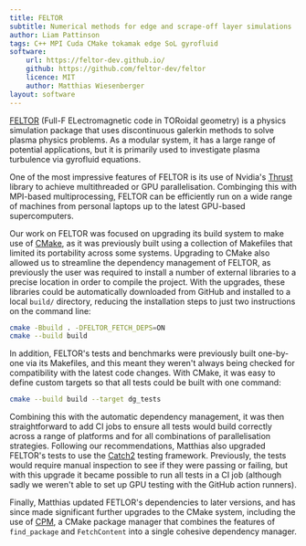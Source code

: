 ```yaml
---
title: FELTOR
subtitle: Numerical methods for edge and scrape-off layer simulations
author: Liam Pattinson
tags: C++ MPI Cuda CMake tokamak edge SoL gyrofluid
software:
    url: https://feltor-dev.github.io/
    github: https://github.com/feltor-dev/feltor
    licence: MIT
    author: Matthias Wiesenberger
layout: software
---
```


[FELTOR][feltor] (Full-F ELectromagnetic code in TORoidal geometry) is a
physics simulation package that uses discontinuous galerkin methods to solve
plasma physics problems. As a modular system, it has a large range of potential
applications, but it is primarily used to investigate plasma turbulence via
gyrofluid equations.

One of the most impressive features of FELTOR is its use of Nvidia's
[Thrust][thrust] library to achieve multithreaded or GPU parallelisation.
Combinging this with MPI-based multiprocessing, FELTOR can be efficiently run
on a wide range of machines from personal laptops up to the latest GPU-based
supercomputers.

Our work on FELTOR was focused on upgrading its build system to make use of
[CMake][cmake], as it was previously built using a collection of Makefiles that
limited its portability across some systems. Upgrading to CMake also allowed us
to streamline the dependency management of FELTOR, as previously the user was
required to install a number of external libraries to a precise location in
order to compile the project. With the upgrades, these libraries could be
automatically downloaded from GitHub and installed to a local `build/`
directory, reducing the installation steps to just two instructions on the
command line:

```bash
cmake -Bbuild . -DFELTOR_FETCH_DEPS=ON
cmake --build build
```

In addition, FELTOR's tests and benchmarks were previously built one-by-one via
its Makefiles, and this meant they weren't always being checked for
compatibility with the latest code changes. With CMake, it was easy to define
custom targets so that all tests could be built with one command:

```bash
cmake --build build --target dg_tests
```

Combining this with the automatic dependency management, it was then
straightforward to add CI jobs to ensure all tests would build correctly across
a range of platforms and for all combinations of parallelisation strategies.
Following our recommendations, Matthias also upgraded FELTOR's tests to use the
[Catch2][catch2] testing framework. Previously, the tests would require manual
inspection to see if they were passing or failing, but with this upgrade it
became possible to run all tests in a CI job (although sadly we weren't able to
set up GPU testing with the GitHub action runners).

Finally, Matthias updated FETLOR's dependencies to later versions, and has
since made significant further upgrades to the CMake system, including the use
of [CPM][cpm], a CMake package manager that combines the features of
`find_package` and `FetchContent` into a single cohesive dependency manager.

[feltor]: https://github.com/feltor-dev/feltor
[cmake]: https://cmake.org/
[thrust]: https://developer.nvidia.com/thrust
[catch2]: https://github.com/catchorg/Catch2
[cpm]: https://github.com/cpm-cmake/CPM.cmake
